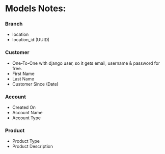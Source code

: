 # Models Notes:

### Branch 
- location
- location_id (UUID)

### Customer
- One-To-One with django user, so it gets email, username & password for free.
- First Name
- Last Name
- Customer Since (Date)

### Account
- Created On
- Account Name
- Account Type

### Product
- Product Type
- Product Description